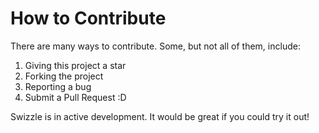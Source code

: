 # How to Contribute

There are many ways to contribute. Some, but not all of them, include:

1. Giving this project a star
2. Forking the project
3. Reporting a bug
4. Submit a Pull Request :D

Swizzle is in active development. It would be great if you could try it out!
